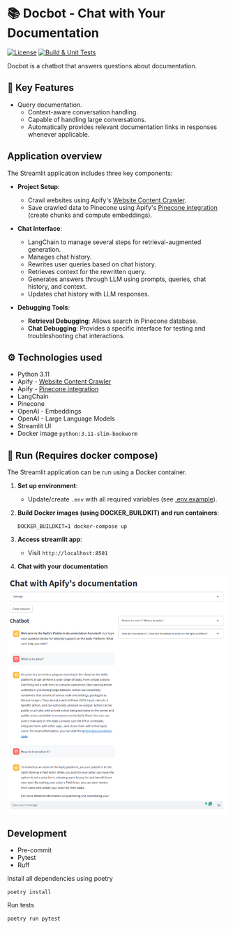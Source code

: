 # 📚 Docbot - Chat with Your Documentation

[![License](https://img.shields.io/badge/License-Apache_2.0-blue.svg)](https://github.com/jirispilka/docbot/blob/main/LICENSE)
[![Build & Unit Tests](https://github.com/jirispilka/docbot/actions/workflows/main.yml/badge.svg?branch=main)](https://github.com/jirispilka/docbot/actions/workflows/main.yml)

Docbot is a chatbot that answers questions about documentation.

## 🎯 Key Features

- Query documentation.
  - Context-aware conversation handling.
  - Capable of handling large conversations.
  - Automatically provides relevant documentation links in responses whenever applicable.

## Application overview

The Streamlit application includes three key components:

- **Project Setup**:
  - Crawl websites using Apify's [Website Content Crawler](https://apify.com/apify/website-content-crawler).
  - Save crawled data to Pinecone using Apify's [Pinecone integration](https://apify.com/apify/pinecone-integration) (create chunks and compute embeddings).

- **Chat Interface**:
  - LangChain to manage several steps for retrieval-augmented generation.
  - Manages chat history.
  - Rewrites user queries based on chat history.
  - Retrieves context for the rewritten query.
  - Generates answers through LLM using prompts, queries, chat history, and context.
  - Updates chat history with LLM responses.

- **Debugging Tools**:
  - **Retrieval Debugging**: Allows search in Pinecone database.
  - **Chat Debugging**: Provides a specific interface for testing and troubleshooting chat interactions.

## ⚙️ Technologies used

- Python 3.11
- Apify - [Website Content Crawler](https://apify.com/apify/website-content-crawler)
- Apify - [Pinecone integration](https://apify.com/apify/pinecone-integration)
- LangChain
- Pinecone
- OpenAI - Embeddings
- OpenAI - Large Language Models
- Streamlit UI
- Docker image `python:3.11-slim-bookworm`

## 💾 Run (Requires docker compose)

The Streamlit application can be run using a Docker container.

1. **Set up environment**:
   - Update/create `.env` with all required variables (see [.env.example](.env.example)).

2. **Build Docker images (using DOCKER_BUILDKIT) and run containers**:
   ```shell
   DOCKER_BUILDKIT=1 docker-compose up
   ```

3. **Access streamlit app**:
   - Visit `http://localhost:8501`

4. **Chat with your documentation**

![Streamlit UI](docs/main_st.png "Chat with Apify's documentation")

## Development

- Pre-commit
- Pytest
- Ruff

Install all dependencies using poetry
```shell
poetry install
```

Run tests
```shell
poetry run pytest
```
